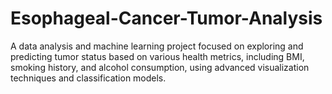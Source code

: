 # Esophageal-Cancer-Tumor-Analysis
A data analysis and machine learning project focused on exploring and predicting tumor status based on various health metrics, including BMI, smoking history, and alcohol consumption, using advanced visualization techniques and classification models.
